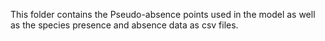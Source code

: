 This folder contains the Pseudo-absence points used in the model as well as the species presence and absence data as csv files.
